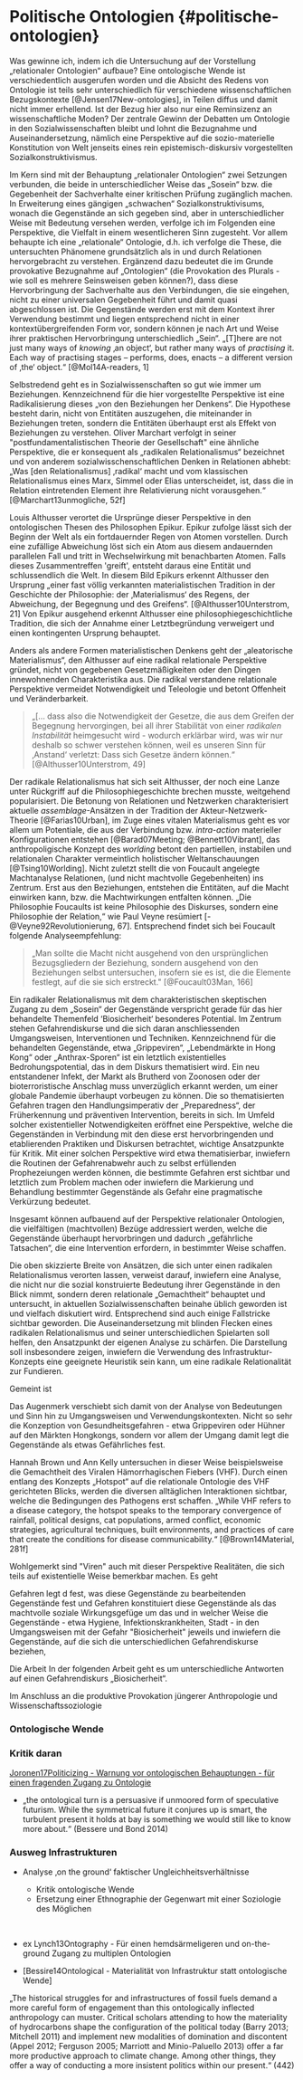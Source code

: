 
# Politische Ontologien {#politische-ontologien}



Was gewinne ich, indem ich die Untersuchung auf der Vorstellung „relationaler Ontologien“ aufbaue? 
Eine ontologische Wende ist verschiedentlich ausgerufen worden und die Absicht des Redens von Ontologie ist teils sehr unterschiedlich für verschiedene wissenschaftlichen Bezugskontexte [@Jensen17New-ontologies], in Teilen diffus und damit nicht immer erhellend. Ist der Bezug hier also nur eine Reminsizenz an wissenschaftliche Moden? Der zentrale Gewinn der Debatten um Ontologie in den Sozialwissenschaften bleibt und lohnt die Bezugnahme und Auseinandersetzung, nämlich eine Perspektive auf die sozio-materielle Konstitution von Welt jenseits eines rein epistemisch-diskursiv vorgestellten Sozialkonstruktivismus.

Im Kern sind mit der Behauptung „relationaler Ontologien“ zwei Setzungen verbunden, die beide in unterschiedlicher Weise das „Sosein“ bzw. die Gegebenheit der Sachverhalte einer kritischen Prüfung zugänglich machen. In Erweiterung eines gängigen „schwachen“ Sozialkonstruktivisums, wonach die Gegenstände an sich gegeben sind, aber in unterschiedlicher Weise mit Bedeutung versehen werden, verfolge ich im Folgenden eine Perspektive, die Vielfalt in einem wesentlicheren Sinn zugesteht. Vor allem behaupte ich eine „relationale“ Ontologie, d.h. ich verfolge die These, die untersuchten Phänomene grundsätzlich als in und durch Relationen hervorgebracht zu verstehen. Ergänzend dazu bedeutet die im Grunde provokative Bezugnahme auf „Ontologien“ (die Provokation des Plurals - wie soll es mehrere Seinsweisen geben können?), dass diese Hervorbringung der Sachverhalte aus den Verbindungen, die sie eingehen, nicht zu einer universalen Gegebenheit führt und damit quasi abgeschlossen ist. Die Gegenstände werden erst mit dem Kontext ihrer Verwendung bestimmt und liegen entsprechend nicht in einer kontextübergreifenden Form vor, sondern können je nach Art und Weise ihrer praktischen Hervorbringung unterschiedlich „Sein“. „[T]here are not just many ways of _knowing_ ‚an object‘, but rather many ways of _practising_ it. Each way of practising stages – performs, does, enacts – a different version of ‚the‘ object.“ [@Mol14A-readers, 1]

<!-- DONE Inwiefern radikaler Relationalismus inzwischen Mode geworden? -->

Selbstredend geht es in Sozialwissenschaften so gut wie immer um Beziehungen. Kennzeichnend für die hier vorgestellte Perspektive ist eine Radikalisierung dieses „von den Beziehungen her Denkens“. Die Hypothese besteht darin, nicht von Entitäten auszugehen, die miteinander in Beziehungen treten, sondern die Entitäten überhaupt erst als Effekt von Beziehungen zu verstehen. Oliver Marchart verfolgt in seiner "postfundamentalistischen Theorie der Gesellschaft" eine ähnliche Perspektive, die er konsequent als „radikalen Relationalismus“ bezeichnet und von anderem sozialwisschenschaftlichen Denken in Relationen abhebt: „Was [den Relationalismus] ‚radikal‘ macht und vom klassischen Relationalismus eines Marx, Simmel oder Elias unterscheidet, ist, dass die in Relation eintretenden Element ihre Relativierung nicht vorausgehen.“ [@Marchart13unmogliche, 52f]

Louis Althusser verortet die Ursprünge dieser Perspektive in den ontologischen Thesen des Philosophen Epikur. Epikur zufolge lässt sich der Beginn der Welt als ein fortdauernder Regen von Atomen vorstellen. Durch eine zufällige Abweichung löst sich ein Atom aus diesem andauernden parallelen Fall und tritt in Wechselwirkung mit benachbarten Atomen. Falls dieses Zusammentreffen 'greift', entsteht daraus eine Entität und schlussendlich die Welt. In diesem Bild Epikurs erkennt Althusser den Ursprung „einer fast völlig verkannten materialistischen Tradition in der Geschichte der Philosophie: der ‚Materialismus‘ des Regens, der Abweichung, der Begegnung und des Greifens“. [@Althusser10Unterstrom, 21] Von Epikur ausgehend erkennt Althusser eine philosophiegeschichtliche Tradition, die sich der Annahme einer Letztbegründung verweigert und einen kontingenten Ursprung behauptet.  

Anders als andere Formen materialistischen Denkens geht der „aleatorische Materialismus“, den Althusser auf eine radikal relationale Perspektive gründet, nicht von gegebenen Gesetzmäßigkeiten oder den Dingen innewohnenden Charakteristika aus. Die radikal verstandene relationale Perspektive vermeidet Notwendigkeit und Teleologie und betont Offenheit und Veränderbarkeit.  

>„[… dass also die Notwendigkeit der Gesetze, die aus dem Greifen der Begegnung hervorgingen, bei all ihrer Stabilität von einer _radikalen Instabilität_ heimgesucht wird - wodurch erklärbar wird, was wir nur deshalb so schwer verstehen können, weil es unseren Sinn für ‚Anstand‘ verletzt: Dass sich Gesetze ändern können.“ [@Althusser10Unterstrom, 49]

Der radikale Relationalismus hat sich seit Althusser, der noch eine Lanze unter Rückgriff auf die Philosophiegeschichte brechen musste, weitgehend popularisiert. Die Betonung von Relationen und Netzwerken charakterisiert aktuelle _assemblage_-Ansätzen in der Tradition der Akteur-Netzwerk-Theorie [@Farias10Urban], im Zuge eines vitalen Materialismus geht es vor allem um Potentiale, die aus der Verbindung bzw. _intra-action_ materieller Konfigurationen entstehen [@Barad07Meeting; @Bennett10Vibrant], das anthropoligische Konzept des _worlding_ betont den partiellen, instabilen und relationalen Charakter vermeintlich holistischer Weltanschauungen [@Tsing10Worlding]. Nicht zuletzt stellt die von Foucault angelegte Machtanalyse Relationen, (und nicht machtvolle Gegebenheiten) ins Zentrum. Erst aus den Beziehungen, entstehen die Entitäten, auf die Macht einwirken kann, bzw. die Machtwirkungen entfalten können. „Die Philosophie Foucaults ist keine Philosophie des Diskurses, sondern eine Philosophie der Relation,“ wie Paul Veyne resümiert [-@Veyne92Revolutionierung, 67]. Entsprechend findet sich bei Foucault folgende Analyseempfehlung:

>„Man sollte die Macht nicht ausgehend von den ursprünglichen Bezugsgliedern der Beziehung, sondern ausgehend von den Beziehungen selbst untersuchen, insofern sie es ist, die die Elemente festlegt, auf die sie sich erstreckt." [@Foucault03Man, 166]

<!-- DONE Warum radikaler Relationalismus im Themenfeld wichtig? -->

Ein radikaler Relationalismus mit dem charakteristischen skeptischen Zugang zu dem „Sosein“ der Gegenstände verspricht gerade für das hier behandelte Themenfeld ‘Biosicherheit‘ besonderes Potential. Im Zentrum stehen Gefahrendiskurse und die sich daran anschliessenden Umgangsweisen, Interventionen und Techniken. Kennzeichnend für die behandelten Gegenstände, etwa „Grippeviren“, „Lebendmärkte in Hong Kong“ oder „Anthrax-Sporen“ ist ein letztlich existentielles Bedrohungspotential, das in dem Diskurs thematisiert wird. Ein neu entstandener Infekt, der Markt als Brutherd von Zoonosen oder der bioterroristische Anschlag muss unverzüglich erkannt werden, um einer globale Pandemie überhaupt vorbeugen zu können. Die so thematisierten Gefahren tragen den Handlungsimperativ der „Preparedness“, der Früherkennung und präventiven Intervention, bereits in sich. Im Umfeld solcher existentieller Notwendigkeiten eröffnet eine Perspektive, welche die  Gegenständen in Verbindung mit den diese erst hervorbringenden und etablierenden Praktiken und Diskursen betrachtet, wichtige Ansatzpunkte für Kritik. Mit einer solchen Perspektive wird etwa thematisierbar, inwiefern die Routinen der Gefahrenabwehr auch zu selbst erfüllenden Prophezeiungen werden können, die bestimmte Gefahren erst sichtbar und letztlich zum Problem machen oder inwiefern die Markierung und Behandlung bestimmter Gegenstände als Gefahr eine pragmatische Verkürzung bedeutet.

Insgesamt können aufbauend auf der Perspektive relationaler Ontologien, die vielfältigen (machtvollen) Bezüge addressiert werden, welche die Gegenstände überhaupt hervorbringen und dadurch „gefährliche Tatsachen“, die eine Intervention erfordern, in bestimmter Weise schaffen. 

<!-- TODO Radikaler Relationalismus machen alle, aber Gefahren! -->

Die oben skizzierte Breite von Ansätzen, die sich unter einen radikalen Relationalismus verorten lassen, verweist darauf, inwiefern eine Analyse, die nicht nur die sozial konstruierte Bedeutung ihrer Gegenstände in den Blick nimmt, sondern deren relationale „Gemachtheit“ behauptet und untersucht, in aktuellen Sozialwissenschaften beinahe üblich geworden ist und vielfach diskutiert wird. Entsprechend sind auch einige Fallstricke sichtbar geworden. Die Auseinandersetzung mit blinden Flecken eines radikalen Relationalismus und seiner unterschiedlichen Spielarten soll helfen, den Ansatzpunkt der eigenen Analyse zu schärfen. Die Darstellung soll insbesondere zeigen, inwiefern die Verwendung des Infrastruktur-Konzepts eine geeignete Heuristik sein kann, um eine radikale Relationalität zur Fundieren. 

<!-- Gefahr spekulativer Futurismus -->







<!-- Lösung Infrastrukturen -->



 Gemeint ist 

Das Augenmerk verschiebt sich damit von der Analyse von Bedeutungen und Sinn hin zu Umgangsweisen und Verwendungskontexten. Nicht so sehr die Konzeption von Gesundheitsgefahren - etwa Grippeviren oder Hühner auf den Märkten Hongkongs, sondern vor allem der Umgang damit legt die Gegenstände als etwas Gefährliches fest. 



Hannah Brown und Ann Kelly untersuchen in dieser Weise beispielsweise die Gemachtheit des Viralen Hämorrhagischen Fiebers (VHF). Durch einen entlang des Konzepts „Hotspot“ auf die relationale Ontologie des VHF gerichteten Blicks,  werden die diversen alltäglichen Interaktionen sichtbar, welche die Bedingungen des Pathogens erst schaffen. „While VHF refers to a disease category, the hotspot speaks to the temporary convergence of rainfall, political designs, cat populations, armed conflict, economic strategies, agricultural techniques, built environments, and practices of care that create the conditions for disease communicability.“ [@Brown14Material, 281f]





Wohlgemerkt sind "Viren" auch mit dieser Perspektive Realitäten, die sich teils auf existentielle Weise bemerkbar machen. Es geht  

Gefahren legt d fest, was diese Gegenstände  zu bearbeitenden Gegenstände fest und    Gefahren konstituiert diese Gegenstände als das machtvolle soziale Wirkungsgefüge um das  und in welcher Weise die Gegenstände - etwa Hygiene, Infektionskrankheiten, Stadt -  in den Umgangsweisen mit der Gefahr "Biosicherheit" jeweils  und inwiefern die Gegenstände, auf die sich die unterschiedlichen Gefahrendiskurse beziehen, 

Die Arbeit In der folgenden Arbeit geht es um unterschiedliche Antworten auf einen Gefahrendiskurs „Biosicherheit“. 

Im Anschluss an die produktive Provokation jüngerer Anthropologie und Wissenschaftssoziologie  

### Ontologische Wende



### Kritik daran


[Joronen17Politicizing - Warnung vor ontologischen Behauptungen - für einen fragenden Zugang zu Ontologie](bear://x-callback-url/open-note?id=740B4213-47F3-4FA1-B6E4-3AAE56989B80-81870-00002E1245DDFEFE)


- „the ontological turn is a persuasive if unmoored form of speculative futurism. While the symmetrical future it conjures up is smart, the turbulent present it holds at bay is something we would still like to know more about.“ (Bessere und Bond 2014)


### Ausweg Infrastrukturen







- Analyse ‚on the ground‘ faktischer Ungleichheitsverhältnisse
  - Kritik ontologische Wende
  - Ersetzung einer Ethnographie der Gegenwart mit einer Soziologie des Möglichen



  ​

- ex Lynch13Ontography - Für einen hemdsärmeligeren und on-the-ground Zugang zu multiplen Ontologien

- [Bessire14Ontological - Materialität von Infrastruktur statt ontologische Wende]

„The historical struggles for and infrastructures of fossil fuels demand a more careful form of engagement than this ontologically inflected anthropology can muster. Critical scholars attending to how the materiality of hydrocarbons shape the configuration of the political today (Barry 2013; Mitchell 2011) and implement new modalities of domination and discontent (Appel 2012; Ferguson 2005; Marriott and Minio-Paluello 2013) offer a far more productive approach to climate change. Among other things, they offer a way of conducting a more insistent politics within our present.“ (442)


